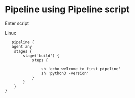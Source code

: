 # Pipeline using Pipeline script


Enter script
        

Linux
```
   pipeline {
   agent any
    stages {
        stage('build') {
            steps {
                
                sh 'echo welcome to first pipeline'
                sh 'python3 -version'
            }
        }
    }
}
```
